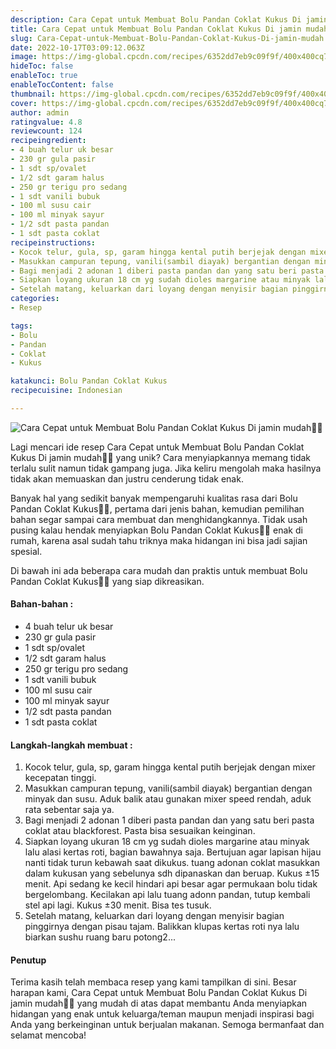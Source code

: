 ```yaml
---
description: Cara Cepat untuk Membuat Bolu Pandan Coklat Kukus Di jamin mudah"
title: Cara Cepat untuk Membuat Bolu Pandan Coklat Kukus Di jamin mudah
slug: Cara-Cepat-untuk-Membuat-Bolu-Pandan-Coklat-Kukus-Di-jamin-mudah
date: 2022-10-17T03:09:12.063Z
image: https://img-global.cpcdn.com/recipes/6352dd7eb9c09f9f/400x400cq70/photo.jpg
hideToc: false
enableToc: true
enableTocContent: false
thumbnail: https://img-global.cpcdn.com/recipes/6352dd7eb9c09f9f/400x400cq70/photo.jpg
cover: https://img-global.cpcdn.com/recipes/6352dd7eb9c09f9f/400x400cq70/photo.jpg
author: admin
ratingvalue: 4.8
reviewcount: 124
recipeingredient:
- 4 buah telur uk besar
- 230 gr gula pasir
- 1 sdt sp/ovalet
- 1/2 sdt garam halus
- 250 gr terigu pro sedang
- 1 sdt vanili bubuk
- 100 ml susu cair
- 100 ml minyak sayur
- 1/2 sdt pasta pandan
- 1 sdt pasta coklat
recipeinstructions:
- Kocok telur, gula, sp, garam hingga kental putih berjejak dengan mixer kecepatan tinggi.
- Masukkan campuran tepung, vanili(sambil diayak) bergantian dengan minyak dan susu. Aduk balik atau gunakan mixer speed rendah, aduk rata sebentar saja ya.
- Bagi menjadi 2 adonan 1 diberi pasta pandan dan yang satu beri pasta coklat atau blackforest. Pasta bisa sesuaikan keinginan.
- Siapkan loyang ukuran 18 cm yg sudah dioles margarine atau minyak lalu alasi kertas roti, bagian bawahnya saja. Bertujuan agar lapisan hijau nanti tidak turun kebawah saat dikukus. tuang adonan coklat masukkan dalam kukusan yang sebelunya sdh dipanaskan dan beruap. Kukus ±15 menit. Api sedang ke kecil hindari api besar agar permukaan bolu tidak bergelombang. Kecilakan api lalu tuang adonn pandan, tutup kembali stel api lagi. Kukus ±30 menit. Bisa tes tusuk.
- Setelah matang, keluarkan dari loyang dengan menyisir bagian pinggirnya dengan pisau tajam. Balikkan klupas kertas roti nya lalu biarkan sushu ruang baru potong2...
categories:
- Resep

tags:
- Bolu
- Pandan
- Coklat
- Kukus

katakunci: Bolu Pandan Coklat Kukus
recipecuisine: Indonesian

---
```


![Cara Cepat untuk Membuat Bolu Pandan Coklat Kukus Di jamin mudah👩‍🍳](https://img-global.cpcdn.com/recipes/6352dd7eb9c09f9f/400x400cq70/photo.jpg)

Lagi mencari ide resep Cara Cepat untuk Membuat Bolu Pandan Coklat Kukus Di jamin mudah👩‍🍳 yang unik? Cara menyiapkannya memang tidak terlalu sulit namun tidak gampang juga. Jika keliru mengolah maka hasilnya tidak akan memuaskan dan justru cenderung tidak enak.

Banyak hal yang sedikit banyak mempengaruhi kualitas rasa dari Bolu Pandan Coklat Kukus👩‍🍳, pertama dari jenis bahan, kemudian pemilihan bahan segar sampai cara membuat dan menghidangkannya. Tidak usah pusing kalau hendak menyiapkan Bolu Pandan Coklat Kukus👩‍🍳 enak di rumah, karena asal sudah tahu triknya maka hidangan ini bisa jadi sajian spesial.

Di bawah ini ada beberapa cara mudah dan praktis untuk membuat Bolu Pandan Coklat Kukus👩‍🍳 yang siap dikreasikan.

<!--inarticleads1-->

#### Bahan-bahan :

- 4 buah telur uk besar
- 230 gr gula pasir
- 1 sdt sp/ovalet
- 1/2 sdt garam halus
- 250 gr terigu pro sedang
- 1 sdt vanili bubuk
- 100 ml susu cair
- 100 ml minyak sayur
- 1/2 sdt pasta pandan
- 1 sdt pasta coklat

<!--inarticleads2-->

#### Langkah-langkah membuat :

1. Kocok telur, gula, sp, garam hingga kental putih berjejak dengan mixer kecepatan tinggi.
1. Masukkan campuran tepung, vanili(sambil diayak) bergantian dengan minyak dan susu. Aduk balik atau gunakan mixer speed rendah, aduk rata sebentar saja ya.
1. Bagi menjadi 2 adonan 1 diberi pasta pandan dan yang satu beri pasta coklat atau blackforest. Pasta bisa sesuaikan keinginan.
1. Siapkan loyang ukuran 18 cm yg sudah dioles margarine atau minyak lalu alasi kertas roti, bagian bawahnya saja. Bertujuan agar lapisan hijau nanti tidak turun kebawah saat dikukus. tuang adonan coklat masukkan dalam kukusan yang sebelunya sdh dipanaskan dan beruap. Kukus ±15 menit. Api sedang ke kecil hindari api besar agar permukaan bolu tidak bergelombang. Kecilakan api lalu tuang adonn pandan, tutup kembali stel api lagi. Kukus ±30 menit. Bisa tes tusuk.
1. Setelah matang, keluarkan dari loyang dengan menyisir bagian pinggirnya dengan pisau tajam. Balikkan klupas kertas roti nya lalu biarkan sushu ruang baru potong2...

#### Penutup

Terima kasih telah membaca resep yang kami tampilkan di sini. Besar harapan kami, Cara Cepat untuk Membuat Bolu Pandan Coklat Kukus Di jamin mudah👩‍🍳 yang mudah di atas dapat membantu Anda menyiapkan hidangan yang enak untuk keluarga/teman maupun menjadi inspirasi bagi Anda yang berkeinginan untuk berjualan makanan. Semoga bermanfaat dan selamat mencoba!